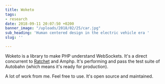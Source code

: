 ```yaml
---
title: Woketo
tags:
- research
date: 2018-09-11 20:07:50 +0200
banner_image: "/uploads/2018/02/25/car.jpg"
sub_heading: 'Human centered design in the electric vehicle era '
slug: ''

---
```

Woketo is a library to make PHP understand WebSockets. It's a direct concurrent to [Ratchet](https://github.com/ratchetphp/Ratchet) and Amphp. It's performing and pass the test suite of Autobahn (which means it's ready for production).

A lot of work from me. Feel free to use. It's open source and maintained.